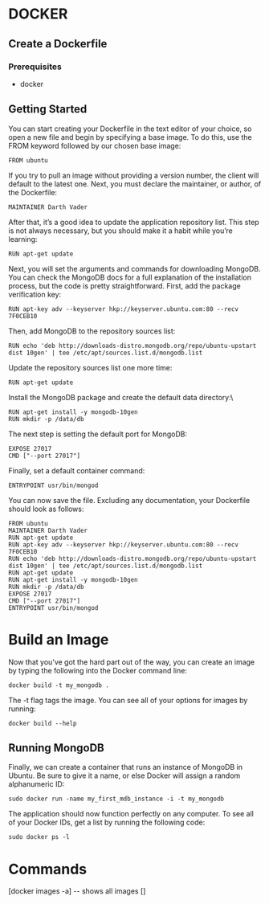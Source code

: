 # DOCKER 




## Create a Dockerfile
### Prerequisites
* docker

## Getting Started
You can start creating your Dockerfile in the text editor of your choice, so open a new file and begin by specifying a base image. To do this, use the FROM keyword followed by our chosen base image:
```
FROM ubuntu
````
If you try to pull an image without providing a version number, the client will default to the latest one. Next, you must declare the maintainer, or author, of the Dockerfile:
```
MAINTAINER Darth Vader
```
After that, it’s a good idea to update the application repository list. This step is not always necessary, but you should make it a habit while you’re learning:
```
RUN apt-get update
```
Next, you will set the arguments and commands for downloading MongoDB. You can check the MongoDB docs for a full explanation of the installation process, but the code is pretty straightforward. First, add the package verification key:
```
RUN apt-key adv --keyserver hkp://keyserver.ubuntu.com:80 --recv 7F0CEB10
```
Then, add MongoDB to the repository sources list:
```
RUN echo 'deb http://downloads-distro.mongodb.org/repo/ubuntu-upstart dist 10gen' | tee /etc/apt/sources.list.d/mongodb.list
```
Update the repository sources list one more time:
```
RUN apt-get update
```
Install the MongoDB package and create the default data directory:\
```
RUN apt-get install -y mongodb-10gen
RUN mkdir -p /data/db
```
The next step is setting the default port for MongoDB:
```
EXPOSE 27017
CMD ["--port 27017"]
```
Finally, set a default container command:
```
ENTRYPOINT usr/bin/mongod
```
You can now save the file. Excluding any documentation, your Dockerfile should look as follows:
```
FROM ubuntu
MAINTAINER Darth Vader
RUN apt-get update
RUN apt-key adv --keyserver hkp://keyserver.ubuntu.com:80 --recv 7F0CEB10
RUN echo 'deb http://downloads-distro.mongodb.org/repo/ubuntu-upstart dist 10gen' | tee /etc/apt/sources.list.d/mongodb.list
RUN apt-get update
RUN apt-get install -y mongodb-10gen
RUN mkdir -p /data/db
EXPOSE 27017
CMD ["--port 27017"]
ENTRYPOINT usr/bin/mongod
```  

#  Build an Image

Now that you’ve got the hard part out of the way, you can create an image by typing the following into the Docker command line:
```
docker build -t my_mongodb .
```
The -t flag tags the image. You can see all of your options for images by running:
```
docker build --help
```
## Running MongoDB

Finally, we can create a container that runs an instance of MongoDB in Ubuntu. Be sure to give it a name, or else Docker will assign a random alphanumeric ID:
```
sudo docker run -name my_first_mdb_instance -i -t my_mongodb
```
The application should now function perfectly on any computer. To see all of your Docker IDs, get a list by running the following code:
```
sudo docker ps -l
```

# Commands 
[docker images -a] -- shows all images 
[]
